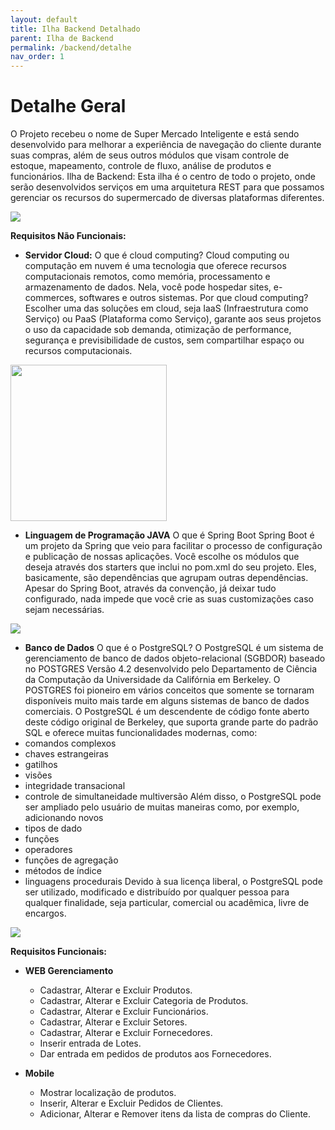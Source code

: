 ```yaml
---
layout: default
title: Ilha Backend Detalhado
parent: Ilha de Backend
permalink: /backend/detalhe
nav_order: 1
---
```


# Detalhe Geral
O Projeto recebeu o nome de Super Mercado Inteligente e está sendo desenvolvido para melhorar a experiência de navegação do cliente durante suas compras, além de seus outros módulos que visam controle de estoque, mapeamento, controle de fluxo, análise de produtos e funcionários.
Ilha de Backend:
Esta ilha é o centro de todo o projeto, onde serão desenvolvidos serviços em uma arquitetura REST para que possamos gerenciar os recursos do supermercado de diversas plataformas diferentes.

![](./../../../assets/images/bed.png)

**Requisitos Não Funcionais:**

* **Servidor Cloud:**
O que é cloud computing?
Cloud computing ou computação em nuvem é uma tecnologia que oferece recursos computacionais remotos, como memória, processamento e armazenamento de dados. Nela, você pode hospedar sites, e-commerces, softwares e outros sistemas.
Por que cloud computing?
Escolher uma das soluções em cloud, seja IaaS (Infraestrutura como Serviço) ou PaaS (Plataforma como Serviço), garante aos seus projetos o uso da capacidade sob demanda, otimização de performance, segurança e previsibilidade de custos, sem compartilhar espaço ou recursos computacionais.

<img src="./../../../assets/images/cloud.png" height="250" width="250">

* **Linguagem de Programação JAVA**
O que é Spring Boot
Spring Boot é um projeto da Spring que veio para facilitar o processo de configuração e publicação de nossas aplicações. Você escolhe os módulos que deseja através dos starters que inclui no pom.xml do seu projeto. Eles, basicamente, são dependências que agrupam outras dependências.
Apesar do Spring Boot, através da convenção, já deixar tudo configurado, nada impede que você crie as suas customizações caso sejam necessárias.

![](./../../../assets/images/sbfa.png)

* **Banco de Dados** 
O que é o PostgreSQL?
O PostgreSQL é um sistema de gerenciamento de banco de dados objeto-relacional (SGBDOR) baseado no POSTGRES Versão 4.2 desenvolvido pelo Departamento de Ciência da Computação da Universidade da Califórnia em Berkeley. O POSTGRES foi pioneiro em vários conceitos que somente se tornaram disponíveis muito mais tarde em alguns sistemas de banco de dados comerciais.
O PostgreSQL é um descendente de código fonte aberto deste código original de Berkeley, que suporta grande parte do padrão SQL e oferece muitas funcionalidades modernas, como:
* comandos complexos
* chaves estrangeiras
* gatilhos
* visões
* integridade transacional
* controle de simultaneidade multiversão
Além disso, o PostgreSQL pode ser ampliado pelo usuário de muitas maneiras como, por exemplo, adicionando novos
* tipos de dado
* funções
* operadores
* funções de agregação
* métodos de índice
* linguagens procedurais
Devido à sua licença liberal, o PostgreSQL pode ser utilizado, modificado e distribuído por qualquer pessoa para qualquer finalidade, seja particular, comercial ou acadêmica, livre de encargos.

![](./../../../assets/images/heroku.png)

**Requisitos Funcionais:**

* **WEB Gerenciamento** 

    * Cadastrar, Alterar e Excluir Produtos.
    * Cadastrar, Alterar e Excluir Categoria de Produtos.
    * Cadastrar, Alterar e Excluir Funcionários.
    * Cadastrar, Alterar e Excluir Setores.
    * Cadastrar, Alterar e Excluir Fornecedores.
    * Inserir entrada de Lotes.
    * Dar entrada em pedidos de produtos aos Fornecedores.

* **Mobile** 

    * Mostrar localização de produtos.
    * Inserir, Alterar e Excluir Pedidos de Clientes.
    * Adicionar, Alterar e Remover itens da lista de compras do Cliente.
